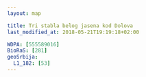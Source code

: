 ```yaml
---
layout: map

title: Tri stabla belog jasena kod Dolova
last_modified_at: 2018-05-21T19:19:18+02:00

WDPA: [555589016]
BioRaS: [281]
geoSrbija:
  L1_182: [53]
---
```

